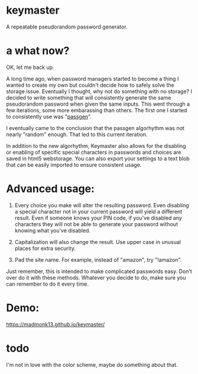 # keymaster
A repeatable pseudorandom password generator.  

# a what now?

OK, let me back up.

A long time ago, when password managers started to become a thing I wanted to create my own but couldn't decide how to safely solve the storage issue.  Eventually I thought, why not do something with no storage?  I decided to write something that will consistently generate the same pseudorandom password when given the same inputs.  This went through a few iterations, some more embarassing than others.  The first one I started to consistently use was "<a href='https://github.com/madmonk13/passgen'>passgen</a>".

I eventually came to the conclusion that the passgen algorhythm was not nearly "random" enough.  That led to this current iteration.

In addition to the new algorhythm, Keymaster also allows for the disabling or enabling of specific special characters in passwords and choices are saved in html5 webstorage.  You can also export your settings to a text blob that can be easily imported to ensure consistent usage.

# Advanced usage:

1. Every choice you make will alter the resulting password.  Even disabling a special character not in your current password will yield a different result.  Even if someone knows your PIN code, if you've disabled any characters they will not be able to generate your password without knowing what you've disabled.

2. Capitalization will also change the result.  Use upper case in unusual places for extra security.

3. Pad the site name.  For example, instead of "amazon", try "!amazon".

Just remember, this is intended to make complicated passwords easy.  Don't over do it with these methods.  Whatever you decide to do, make sure you can remember to do it every time.

# Demo:
https://madmonk13.github.io/keymaster/

# todo
I'm not in love with the color scheme, maybe do something about that.
